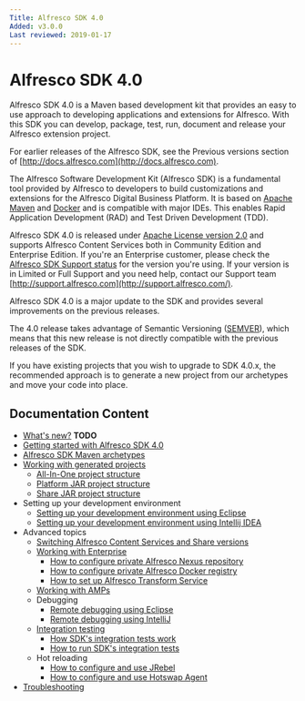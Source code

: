 ```yaml
---
Title: Alfresco SDK 4.0
Added: v3.0.0
Last reviewed: 2019-01-17
---
```

# Alfresco SDK 4.0

Alfresco SDK 4.0 is a Maven based development kit that provides an easy to use approach to developing applications and extensions for Alfresco. With this 
SDK you can develop, package, test, run, document and release your Alfresco extension project.

For earlier releases of the Alfresco SDK, see the Previous versions section of [http://docs.alfresco.com](http://docs.alfresco.com).

The Alfresco Software Development Kit (Alfresco SDK) is a fundamental tool provided by Alfresco to developers to build customizations and extensions for 
the Alfresco Digital Business Platform. It is based on [Apache Maven](http://maven.apache.org/) and [Docker](https://www.docker.com/) and is compatible with 
major IDEs. This enables Rapid Application Development (RAD) and Test Driven Development (TDD).

Alfresco SDK 4.0 is released under [Apache License version 2.0](http://www.apache.org/licenses/LICENSE-2.0.html) and supports Alfresco Content Services both 
in Community Edition and Enterprise Edition. If you're an Enterprise customer, please check the [Alfresco SDK Support status](https://www.alfresco.com/alfresco-product-support-status) 
for the version you're using. If your version is in Limited or Full Support and you need help, contact our Support team [http://support.alfresco.com](http://support.alfresco.com/).

Alfresco SDK 4.0 is a major update to the SDK and provides several improvements on the previous releases.

The 4.0 release takes advantage of Semantic Versioning ([SEMVER](http://semver.org/)), which means that this new release is not directly compatible with the 
previous releases of the SDK.

If you have existing projects that you wish to upgrade to SDK 4.0.x, the recommended approach is to generate a new project from our archetypes and move your 
code into place.

## Documentation Content

* [What's new?]() **TODO**
* [Getting started with Alfresco SDK 4.0](getting-started.md)
* [Alfresco SDK Maven archetypes](mvn-archetypes.md)
* [Working with generated projects](working-with-generated-projects/README.md)
    * [All-In-One project structure](working-with-generated-projects/structure-aio.md)
    * [Platform JAR project structure](working-with-generated-projects/structure-platform.md)
    * [Share JAR project structure](working-with-generated-projects/structure-share.md)
* Setting up your development environment
    * [Setting up your development environment using Eclipse](setting-up-your-development-environment/dev-env-eclipse.md)
    * [Setting up your development environment using Intellij IDEA](setting-up-your-development-environment/dev-env-intellij.md)
* Advanced topics
    * [Switching Alfresco Content Services and Share versions](advanced-topics/switching-versions.md)
    * [Working with Enterprise](advanced-topics/working-with-enterprise/README.md)
        * [How to configure private Alfresco Nexus repository](advanced-topics/working-with-enterprise/enterprise-mvn-repo.md)
        * [How to configure private Alfresco Docker registry](advanced-topics/working-with-enterprise/enterprise-docker-registry.md)
        * [How to set up Alfresco Transform Service](advanced-topics/working-with-enterprise/alfresco-transform-service.md)
    * [Working with AMPs](advanced-topics/amps.md)
    * Debugging
        * [Remote debugging using Eclipse](advanced-topics/debugging/debug-eclipse.md)
        * [Remote debugging using IntelliJ](advanced-topics/debugging/debug-intellij.md)
    * [Integration testing](advanced-topics/integration-testing/README.md)
        * [How SDK's integration tests work](advanced-topics/integration-testing/it-working.md)
        * [How to run SDK's integration tests](advanced-topics/integration-testing/it-running.md)
    * Hot reloading
        * [How to configure and use JRebel](advanced-topics/hot-reloading/jrebel.md)
        * [How to configure and use Hotswap Agent](advanced-topics/hot-reloading/hotswap-agent.md)
* [Troubleshooting](troubleshooting.md)
